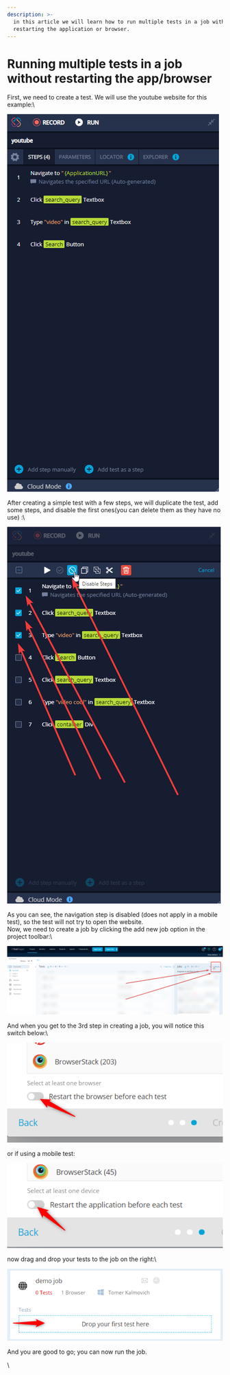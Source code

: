 ```yaml
---
description: >-
  in this article we will learn how to run multiple tests in a job without
  restarting the application or browser.
---
```


# Running multiple tests in a job without restarting the app/browser

First, we need to create a test. We will use the youtube website for this example:\


![](<../../.gitbook/assets/image (451).png>)

After creating a simple test with a few steps, we will duplicate the test, add some steps, and disable the first ones(you can delete them as they have no use) :\


![](<../../.gitbook/assets/image (470).png>)

As you can see, the navigation step is disabled (does not apply in a mobile test), so the test will not try to open the website.\
Now, we need to create a job by clicking the add new job option in the project toolbar:\


![](<../../.gitbook/assets/image (512).png>)

And when you get to the 3rd step in creating a job, you will notice this switch below:\


![](<../../.gitbook/assets/image (469).png>)

or if using a mobile test:

![](<../../.gitbook/assets/image (516).png>)

now drag and drop your tests to the job on the right:\


![](<../../.gitbook/assets/image (508).png>)

And you are good to go; you can now run the job.

\
